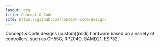 ```yaml
---
layout: org
title: Concept & Code
site: https://github.com/concept-code-design/
---
```

Concept & Code designs (custom)(midi) hardware based on a variety of controllers, such as CH55G, RP2040, SAMD21, ESP32.
